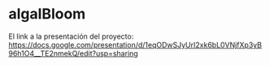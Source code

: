 # algalBloom

El link a la presentación del proyecto: https://docs.google.com/presentation/d/1eqODwSJyUrI2xk6bL0VNjfXp3yB96h1O4__TE2nmekQ/edit?usp=sharing
